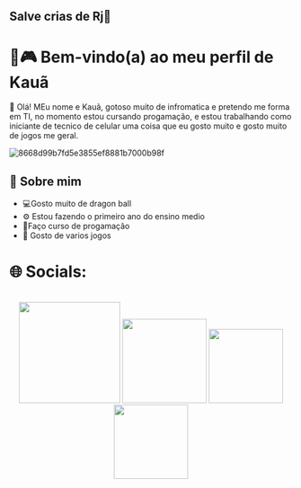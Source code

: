 ## Salve crias de Rj👋
# 💙🎮 Bem-vindo(a) ao meu perfil de Kauã

🧊 Olá! MEu nome e Kauã, gotoso muito de infromatica e pretendo me forma em TI, no momento estou cursando progamação, e estou trabalhando como iniciante de tecnico de celular uma coisa que eu gosto muito
e gosto muito de jogos me geral.


![8668d99b7fd5e3855ef8881b7000b98f](https://github.com/user-attachments/assets/70ec246d-949a-4a85-98db-febbe286ef27)

## 💠 Sobre mim

- 💻Gosto muito de dragon ball
- ⚙️ Estou fazendo o primeiro ano do ensino medio
- 📘Faço curso de progamação
- 🌌 Gosto de varios jogos

# 🌐 Socials:
<br>
 <div align="center">
    <a href="https://www.instagram.com/vini_wxz__" target="_blank"><img src="https://img.shields.io/badge/-Instagram-%23E4405F?style=for-the-badge&logo=instagram&logoColor=white" width = "180" target="_blank"></a>
    <a href="https://discord.gg/7vGWwH7eN5" target="_blank"><img src="https://img.shields.io/badge/Discord-7289DA?style=for-the-badge&logo=discord&logoColor=white" width = "150" target="_blank"></a> 
    <a href = "mailto:ricardolimaa65@gmail.com"><img src="https://img.shields.io/badge/-Gmail-%23333?style=for-the-badge&logo=gmail&logoColor=white"  width = "132" target="_blank"></a>
    <a href="https://www.linkedin.com/in/ricardo-rodrigues-lima-977a5b1a3/" target="_blank"><img src="https://img.shields.io/badge/-LinkedIn-%230077B5?style=for-the-badge&logo=linkedin&logoColor=white" width = "132" target="_blank"></a> 
  </div>
